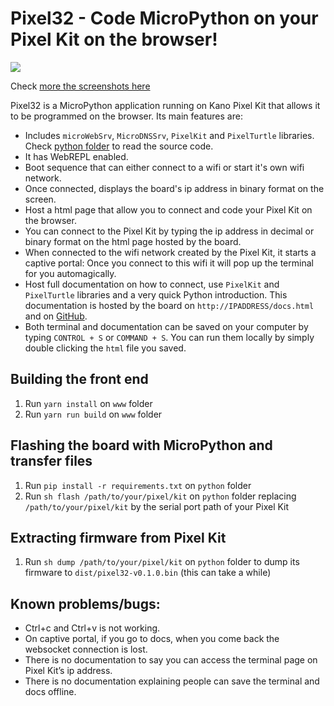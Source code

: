 # Pixel32 - Code MicroPython on your Pixel Kit on the browser!

![](https://i.imgur.com/bGmm57E.png)

Check [more the screenshots here](https://imgur.com/a/AEzbgcb)

Pixel32 is a MicroPython application running on Kano Pixel Kit that allows it to be programmed on the browser. Its main features are:

- Includes `microWebSrv`, `MicroDNSSrv`, `PixelKit` and `PixelTurtle` libraries. Check [python folder](python) to read the source code.
- It has WebREPL enabled.
- Boot sequence that can either connect to a wifi or start it's own wifi network.
- Once connected, displays the board's ip address in binary format on the screen.
- Host a html page that allow you to connect and code your Pixel Kit on the browser.
- You can connect to the Pixel Kit by typing the ip address in decimal or binary format on the html page hosted by the board.
- When connected to the wifi network created by the Pixel Kit, it starts a captive portal: Once you connect to this wifi it will pop up the terminal for you automagically.
- Host full documentation on how to connect, use `PixelKit` and `PixelTurtle` libraries and a very quick Python introduction. This documentation is hosted by the board on `http://IPADDRESS/docs.html` and on [GitHub](www/docs.md).
- Both terminal and documentation can be saved on your computer by typing `CONTROL + S` or `COMMAND + S`. You can run them locally by simply double clicking the `html` file you saved.

## Building the front end

1. Run `yarn install` on `www` folder
1. Run `yarn run build` on `www` folder

## Flashing the board with MicroPython and transfer files

1. Run `pip install -r requirements.txt` on `python` folder
1. Run `sh flash /path/to/your/pixel/kit` on `python` folder replacing `/path/to/your/pixel/kit` by the serial port path of your Pixel Kit

## Extracting firmware from Pixel Kit

1. Run `sh dump /path/to/your/pixel/kit` on `python` folder to dump its firmware to `dist/pixel32-v0.1.0.bin` (this can take a while)

## Known problems/bugs:

- Ctrl+c and Ctrl+v is not working.
- On captive portal, if you go to docs, when you come back the websocket connection is lost.
- There is no documentation to say you can access the terminal page on Pixel Kit’s ip address.
- There is no documentation explaining people can save the terminal and docs offline.
